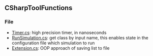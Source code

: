 CSharpToolFunctions
---

### File
- [Timer.cs](./file/Timer.cs): high precision timer, in nanoseconds
- [RunSimulation.cs](./file/RunSimulation.cs): get class by input name, this enables state in the configuration file which simulation to run
- [Extension.cs](./file/Extension.cs): OOP approach of saving list to file
